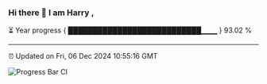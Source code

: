 ### Hi there 👋 I am Harry , 

⏳ Year progress { ███████████████████████████▁▁▁ } 93.02 %

---

⏰ Updated on Fri, 06 Dec 2024 10:55:16 GMT

![Progress Bar CI](https://github.com/duykhang68/duykhang68/workflows/Progress%20Bar%20CI/badge.svg)
